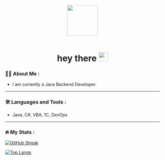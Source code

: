 <div id="header" align="center">
  <img src="https://media.giphy.com/media/8SRqnPebX1H8lQy5YR/giphy.gif" width="100"/>
  <p><img src="https://komarev.com/ghpvc/?username=Lallora&style=flat-square&color=blue" alt=""/></p>
  <h1>
    hey there
    <img src="https://media.giphy.com/media/hvRJCLFzcasrR4ia7z/giphy.gif" width="30px"/>
  </h1>
</div>

### :man_technologist: About Me :
* I am currently a Java Backend Developer.

---

### :hammer_and_wrench: Languages and Tools :
* Java, C#, VBA, 1С, DevOps

---

### :fire: My Stats :
[![GitHub Streak](http://github-readme-streak-stats.herokuapp.com?user=Lallora&theme=dark&background=000000)](https://git.io/streak-stats)

<!--[![GitHub Streak](http://github-readme-streak-stats.herokuapp.com?user=Lallora&date_format=M%20j%5B%2C%20Y%5D)](https://git.io/streak-stats)-->

[![Top Langs](https://github-readme-stats.vercel.app/api/top-langs/?username=Lallora&layout=compact&theme=vision-friendly-dark)](https://github.com/anuraghazra/github-readme-stats)
